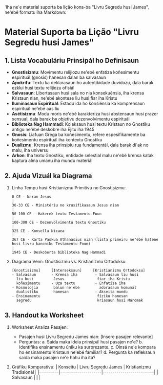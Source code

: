 'Iha ne'e material suporta ba lição kona-ba "Livru Segredu husi James", ne'ebé formatu iha Markdown:

# Material Suporta ba Lição "Livru Segredu husi James"

## 1. Lista Vocabuláriu Prinsipál ho Definisaun

- **Gnostisizmu**: Movimentu relijiozu ne'ebé enfatiza koñesimentu espirituál (gnosis) hanesan dalan ba salvasaun
- **Apokrifu**: Textu ka deklarasaun ho autentikidade duvidozu, dala barak ezklui husi textu relijiozu ofisiál
- **Salvasaun**: Libertasaun husi sala no nia konsekuénsia, iha krensa Kristaun nian, ne'ebé akontese liu husi fiar iha Kristu
- **Iluminasaun Espirituál**: Estadu ida ho konsiénsia ka komprensaun espirituál ne'ebé aas liu
- **Asétisizmu**: Modu moris ne'ebé karakteriza husi abstensaun husi prazer sensual, dala barak ba objetivu dezenvolvimentu espirituál
- **Biblioteka Nag Hammadi**: Koleksaun husi textu Kristaun no Gnostiku antigu ne'ebé deskobre iha Ejitu iha 1945
- **Gnosis**: Liafuan Grega ba koñesimentu, refere espesifikamente ba koñesimentu espirituál iha kontextu Gnostiku
- **Dualizmu**: Krensa iha prinsípiu rua fundamentál, dala barak di'ak no malu, iha universu
- **Arkon**: Iha textu Gnostiku, entidade selestial malu ne'ebé krensa katak kaptura alma umanu iha mundu materiál

## 2. Ajuda Vizuál ka Diagrama

1. Linha Tempu husi Kristianizmu Primitivu no Gnostisizmu:
   ```
   0 CE - Naran Jesus
   |
   30-33 CE - Ministériu no krusifikasaun Jesus nian
   |
   50-100 CE - Hakerek textu Testamentu Foun
   |
   100-300 CE - Dezenvolvimentu textu Gnostiku
   |
   325 CE - Konsellu Nicaea
   |
   367 CE - Karta Paskua Athanasius nian (lista primeiru ne'ebé hatene husi livru kanoniku Testamentu Foun)
   |
   1945 CE - Deskoberta biblioteka Nag Hammadi
   ```

2. Diagrama Venn: Gnostisizmu vs. Kristianizmu Ortodoksu
   ```
   [Gnostisizmu]     [Interseksaun]     [Kristianizmu Ortodoksu]
   - Salvasaun       - Krensa iha        - Salvasaun liu husi
     liu husi         Jesus               fiar iha Kristu
     koñesimentu     - Uza textu         - Enfatiza iha
   - Kosmolojia       balun ne'ebé         adorasaun komunál
     dualistiku       hanesan            - Akseita mundu
   - Ensinamentu                          fíziku hanesan
     segredu                              kriasaun husi Maromak
   ```

## 3. Handout ka Worksheet

1. Worksheet Analiza Pasajen:
   - Pasajen husi Livru Segredu James nian: [Insere pasajen relevante]
   - Perguntas:
     a. Saida maka ideia prinsipál husi pasajen ne'e?
     b. Identifika ensinamentu úniku ka surprezante.
     c. Oinsá ne'e kompara ho ensinamentu Kristaun ne'ebé familiar?
     d. Pergunta ka refleksaun saida maka pasajen ne'e hahu iha ita?

2. Gráfiku Komparativu:
   | Konseitu | Livru Segredu James | Kristianizmu Tradisionál |
   |----------|---------------------|--------------------------|
   | Salvasaun | | |